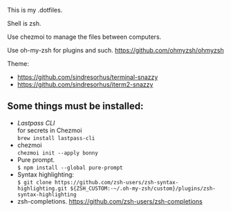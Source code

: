 This is my .dotfiles.

Shell is zsh.

Use chezmoi to manage the files between computers.

Use oh-my-zsh for plugins and such.
https://github.com/ohmyzsh/ohmyzsh

Theme:

- https://github.com/sindresorhus/terminal-snazzy
- https://github.com/sindresorhus/iterm2-snazzy

## Some things must be installed:

- _Lastpass CLI_  
  for secrets in Chezmoi  
  `brew install lastpass-cli`
- chezmoi  
  `chezmoi init --apply bonny`
- Pure prompt.  
  `$ npm install --global pure-prompt`
- Syntax highlighting:  
  `$ git clone https://github.com/zsh-users/zsh-syntax-highlighting.git ${ZSH_CUSTOM:-~/.oh-my-zsh/custom}/plugins/zsh-syntax-highlighting`
- zsh-completions. 
  https://github.com/zsh-users/zsh-completions
